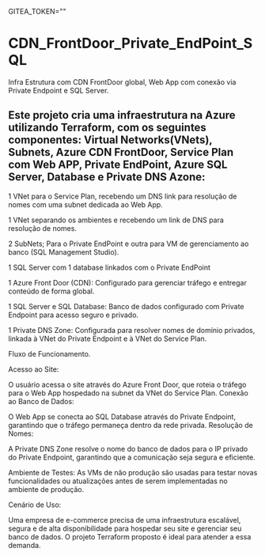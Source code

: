 GITEA_TOKEN=""
# CDN_FrontDoor_Private_EndPoint_SQL
Infra Estrutura com CDN FrontDoor global, Web App com conexão via Private Endpoint e SQL Server.

Este projeto cria uma infraestrutura na Azure utilizando Terraform, com os seguintes componentes:
Virtual Networks(VNets), Subnets, Azure CDN FrontDoor, Service Plan com Web APP, Private EndPoint, Azure SQL Server, Database e Private DNS Azone:
---------------------------------------------------------------------------------------------------------------------------------------------------

1 VNet para o Service Plan, recebendo um DNS link para resolução de nomes com uma subnet dedicada ao Web App.

1 VNet separando os ambientes e recebendo um link de DNS para resolução de nomes. 

2 SubNets; Para o Private EndPoint e outra para VM de gerenciamento ao banco (SQL Management Studio).

1 SQL Server com 1 database linkados com o Private EndPoint

1 Azure Front Door (CDN): Configurado para gerenciar tráfego e entregar conteúdo de forma global.

1 SQL Server e SQL Database: Banco de dados configurado com Private Endpoint para acesso seguro e privado.

1 Private DNS Zone: Configurada para resolver nomes de domínio privados, linkada à VNet do Private Endpoint e à VNet do Service Plan.


Fluxo de Funcionamento.

Acesso ao Site:

O usuário acessa o site através do Azure Front Door, que roteia o tráfego para o Web App hospedado na subnet da VNet do Service Plan.
Conexão ao Banco de Dados:

O Web App se conecta ao SQL Database através do Private Endpoint, garantindo que o tráfego permaneça dentro da rede privada.
Resolução de Nomes:

A Private DNS Zone resolve o nome do banco de dados para o IP privado do Private Endpoint, garantindo que a comunicação seja segura e eficiente.

Ambiente de Testes:
As VMs de não produção são usadas para testar novas funcionalidades ou atualizações antes de serem implementadas no ambiente de produção.


Cenário de Uso:

Uma empresa de e-commerce precisa de uma infraestrutura escalável, segura e de alta disponibilidade para hospedar seu site e gerenciar seu banco de dados. O projeto Terraform proposto é ideal para atender a essa demanda.


